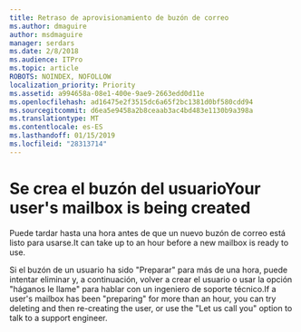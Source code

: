 ```yaml
---
title: Retraso de aprovisionamiento de buzón de correo
ms.author: dmaguire
author: msdmaguire
manager: serdars
ms.date: 2/8/2018
ms.audience: ITPro
ms.topic: article
ROBOTS: NOINDEX, NOFOLLOW
localization_priority: Priority
ms.assetid: a994658a-08e1-400e-9ae9-2663edd0d11e
ms.openlocfilehash: ad16475e2f3515dc6a65f2bc1381d0bf580cdd94
ms.sourcegitcommit: d6ea5e9458a2b8ceaab3ac4bd483e1130b9a398a
ms.translationtype: MT
ms.contentlocale: es-ES
ms.lasthandoff: 01/15/2019
ms.locfileid: "28313714"
---
```

# <a name="your-users-mailbox-is-being-created"></a><span data-ttu-id="ce134-102">Se crea el buzón del usuario</span><span class="sxs-lookup"><span data-stu-id="ce134-102">Your user's mailbox is being created</span></span>

<span data-ttu-id="ce134-103">Puede tardar hasta una hora antes de que un nuevo buzón de correo está listo para usarse.</span><span class="sxs-lookup"><span data-stu-id="ce134-103">It can take up to an hour before a new mailbox is ready to use.</span></span>
  
<span data-ttu-id="ce134-104">Si el buzón de un usuario ha sido "Preparar" para más de una hora, puede intentar eliminar y, a continuación, volver a crear el usuario o usar la opción "háganos le llame" para hablar con un ingeniero de soporte técnico.</span><span class="sxs-lookup"><span data-stu-id="ce134-104">If a user's mailbox has been "preparing" for more than an hour, you can try deleting and then re-creating the user, or use the "Let us call you" option to talk to a support engineer.</span></span>
  

